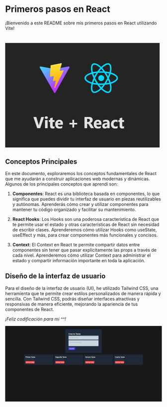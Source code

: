 # Primeros pasos en React 

¡Bienvenido a este README sobre mis primeros pasos en React utilizando Vite!
#
![Descripción de la imagen](/src/assets/img/02.png)
## Conceptos Principales

En este documento, exploraremos los conceptos fundamentales de React que me ayudarán a construir aplicaciones web modernas y dinámicas. Algunos de los principales conceptos que aprendí son:

1. **Componentes**: React es una biblioteca basada en componentes, lo que significa que puedes dividir tu interfaz de usuario en piezas reutilizables y autónomas. Aprenderás cómo crear y utilizar componentes para mantener tu código organizado y facilitar su mantenimiento.

2. **React Hooks**: Los Hooks son una poderosa característica de React que te permite usar el estado y otras características de React sin necesidad de escribir clases. Aprenderemos cómo utilizar Hooks como useState, useEffect y más, para crear componentes más funcionales y concisos.

3. **Context**: El Context en React te permite compartir datos entre componentes sin tener que pasar explícitamente las props a través de cada nivel. Aprenderemos cómo utilizar Context para administrar el estado y compartir información importante en toda la aplicación.

## Diseño de la interfaz de usuario

Para el diseño de la interfaz de usuario (UI), he utilizado Tailwind CSS, una herramienta que te permite crear estilos personalizados de manera rápida y sencilla. Con Tailwind CSS, podrás diseñar interfaces atractivas y responsivas de manera eficiente, mejorando la apariencia de tus componentes de React.

*¡Feliz codificación para mi ^^!*

![Descripción de la imagen](/src/assets/img/01.png)